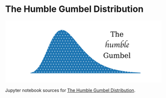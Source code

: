 # The Humble Gumbel Distribution

![](humble.png)

Jupyter notebook sources for [The Humble Gumbel Distribution](http://amid.fish/humble-gumbel).
